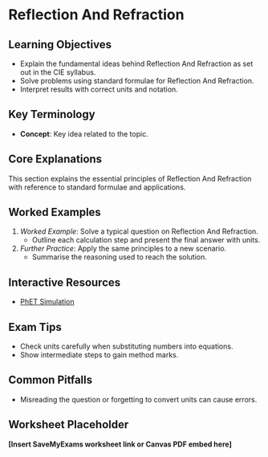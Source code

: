 # Reflection And Refraction

## Learning Objectives
- Explain the fundamental ideas behind Reflection And Refraction as set out in the CIE syllabus.
- Solve problems using standard formulae for Reflection And Refraction.
- Interpret results with correct units and notation.

## Key Terminology
- **Concept**: Key idea related to the topic.

## Core Explanations
This section explains the essential principles of Reflection And Refraction with reference to standard formulae and applications.

## Worked Examples
1. *Worked Example*: Solve a typical question on Reflection And Refraction.
   - Outline each calculation step and present the final answer with units.
2. *Further Practice*: Apply the same principles to a new scenario.
   - Summarise the reasoning used to reach the solution.

## Interactive Resources
- [PhET Simulation](https://phet.colorado.edu/)

## Exam Tips
- Check units carefully when substituting numbers into equations.
- Show intermediate steps to gain method marks.

## Common Pitfalls
- Misreading the question or forgetting to convert units can cause errors.

## Worksheet Placeholder
**[Insert SaveMyExams worksheet link or Canvas PDF embed here]**
